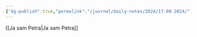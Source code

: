 ```yaml
---
{"dg-publish":true,"permalink":"/journal/daily-notes/2024/17-08-2024/","tags":["gardenEntry"]}
---
```


[[Ja sam Petra\|Ja sam Petra]]
